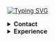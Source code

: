 [![Typing SVG](https://readme-typing-svg.demolab.com?font=JetBrains+Mono&size=18&duration=3000&pause=300&color=FFFFFF&multiline=true&repeat=true&random=false&width=435&height=108&lines=-%3E+curl+abdlmutii.repl.co;Error+cuz+wrong+command)](https://abdlmutii.repl.co)

<details>

  <summary><strong>Contact</strong></summary>
  
  - 📬 [abdlmutii@outlook.com](mailto:abdlmutii@outlook.com)

  - 🐧 [@abdlmutii](https://twitter.com/@abdlmutii)
</details>

<details>

  <summary><strong>Experience</strong></summary>
  
#### Coding:
<p align="center">
  <img src="https://img.shields.io/badge/-JavaScript-05122A?style=flat&logo=javascript">

  <img src="https://img.shields.io/badge/-Node.js-05122A?style=flat&logo=node.js">

  <img src="https://img.shields.io/badge/-Typescript-05122A?style=flat&logo=typescript">
    <img src="https://img.shields.io/badge/-MongoDB%20(Mongoose)-05122A?style=flat&logo=mongodb">
  <img src="https://img.shields.io/badge/-Tailwind.css-05122A?style=flat&logo=tailwind-css">

  <img src="https://img.shields.io/badge/-Go-05122A?style=flat&logo=go">

  <img src="https://img.shields.io/badge/-HTML-05122A?style=flat&logo=html5">
      <img src="https://img.shields.io/badge/-React-05122A?style=flat&logo=react">
      <img src="https://img.shields.io/badge/-Next-05122A?style=flat&logo=next.js">
  </p>
  
 #### IDE's & Text Editors: 
 <p align="center">
  <img src="https://img.shields.io/badge/-Replit-05122A?style=flat&logo=replit">

  <img src="https://img.shields.io/badge/-Neovim-05122A?style=flat&logo=neovim">
  
</p>

  </details>
